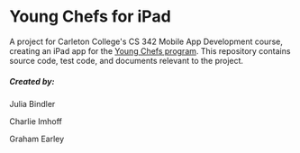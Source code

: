 # Young Chefs for iPad #

A project for Carleton College's CS 342 Mobile App Development course, creating an iPad app for the [Young Chefs program](http://youngchefsprogram.org/). This repository contains source code, test code, and documents relevant to the project.

##### Created by:
Julia Bindler

Charlie Imhoff

Graham Earley